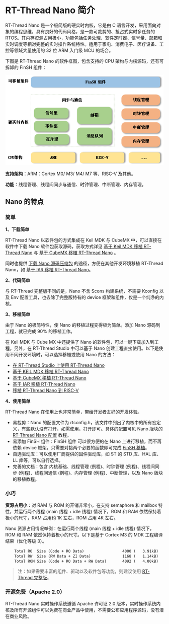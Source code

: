 # RT-Thread Nano 简介

RT-Thread Nano 是一个极简版的硬实时内核，它是由 C 语言开发，采用面向对象的编程思维，具有良好的代码风格，是一款可裁剪的、抢占式实时多任务的 RTOS。其内存资源占用极小，功能包括任务处理、软件定时器、信号量、邮箱和实时调度等相对完整的实时操作系统特性。适用于家电、消费电子、医疗设备、工控等领域大量使用的 32 位 ARM 入门级 MCU 的场合。

下图是 RT-Thread Nano 的软件框图，包含支持的 CPU 架构与内核源码，还有可拆卸的 FinSH 组件：

![架构](figures/framework.png)

**支持架构**：ARM：Cortex M0/ M3/ M4/ M7 等、RISC-V 及其他。

**功能**：线程管理、线程间同步与通信、时钟管理、中断管理、内存管理。

## Nano 的特点

### 简单

**1、下载简单**

RT-Thread Nano 以软件包的方式集成在 Keil MDK 与 CubeMX 中，可以直接在软件中下载 Nano 软件包获取源码，获取方式详见 [基于 Keil MDK 移植 RT-Thread Nano](nano-port-keil/an0039-nano-port-keil.md) 与 [基于 CubeMX 移植 RT-Thread Nano](nano-port-cube/an0041-nano-port-cube.md) 。

同时也提供 [下载 Nano 源码压缩包](https://github.com/RT-Thread/rtthread-nano/archive/refs/heads/master.zip) 的途径，方便在其他开发环境移植 RT-Thread Nano，如 [基于 IAR 移植 RT-Thread Nano](nano-port-iar/an0040-nano-port-iar.md)。

**2、代码简单**

与 RT-Thread 完整版不同的是，Nano 不含 Scons 构建系统，不需要 Kconfig 以及 Env 配置工具，也去除了完整版特有的 device 框架和组件，仅是一个纯净的内核。

**3、移植简单**

由于 Nano 的极简特性，使 Nano 的移植过程变得极为简单。添加 Nano 源码到工程，就已完成 90% 的移植工作。

在 Keil MDK 与 Cube MX 中还提供了 Nano 的软件包，可以一键下载加入到工程。另外，在 RT-Thread Studio 中可以基于 Nano 创建工程直接使用。以下是使用不同开发环境时，可以选择移植或使用 Nano 的方法：

- [在 RT-Thread Studio 上使用 RT-Thread Nano](nano-port-studio/an0047-nano-port-studio.md)
- [基于 KEIL MDK 移植 RT-Thread Nano](nano-port-keil/an0039-nano-port-keil.md)
- [基于 CubeMX 移植 RT-Thread Nano](nano-port-cube/an0041-nano-port-cube.md)
- [基于 IAR 移植 RT-Thread Nano](nano-port-iar/an0040-nano-port-iar.md)
- [移植 RT-Thread Nano 到 RISC-V](nano-port-gcc-riscv/an0042-nano-port-gcc-riscv.md)

**4、使用简单**

RT-Thread Nano 在使用上也非常简单，带给开发者友好的开发体验。

- 易裁剪：Nano 的配置文件为 rtconfig.h，该文件中列出了内核中的所有宏定义，有些默认没有打开，如需使用，打开即可。具体的配置可见 Nano 版块的 [RT-Thread Nano 配置](nano-config/an0043-nano-config.md) 教程。
- 易添加 FinSH 组件：FinSH 组件 可以很方便的在 Nano 上进行移植，而不再依赖 device 框架，只需要对接两个必要的函数即可完成 [FinSH 移植](finsh-port/an0045-finsh-port.md)。
- 自选驱动库：可以使用厂商提供的固件驱动库，如 ST 的 STD 库、HAL 库、LL 库等，可以自行选择。
- 完善的文档：包含 内核基础、线程管理 (例程)、时钟管理 (例程)、线程间同步 (例程)、线程间通信 (例程)、内存管理 (例程)、中断管理，以及 Nano 版块的移植教程。

### 小巧

**资源占用小**：对 RAM 与 ROM 的开销非常小，在支持 semaphore 和 mailbox 特性，并运行两个线程 (main 线程 + idle 线程) 情况下，ROM 和 RAM 依然保持着极小的尺寸，RAM 占用约 1K 左右，ROM 占用 4K 左右。

Nano 资源占用情况举例：在运行两个线程 (main 线程 + idle 线程) 情况下，ROM 和 RAM 依然保持着极小的尺寸。以下是基于 Cortex M3 的 MDK 工程编译结果（优化等级 3）。

```
    Total RO  Size (Code + RO Data)                 4000 (   3.91kB)
    Total RW  Size (RW Data + ZI Data)              1168 (   1.14kB)
    Total ROM Size (Code + RO Data + RW Data)       4092 (   4.00kB)
```

> 注：如果需要丰富的组件、驱动以及软件包等功能，则建议使用 [RT-Thread 完整版](../../index.md)。

### 开源免费（Apache 2.0）

RT-Thread Nano 实时操作系统遵循 Apache 许可证 2.0 版本，实时操作系统内核及所有开源组件可以免费在商业产品中使用，不需要公布应用程序源码，没有潜在商业风险。
